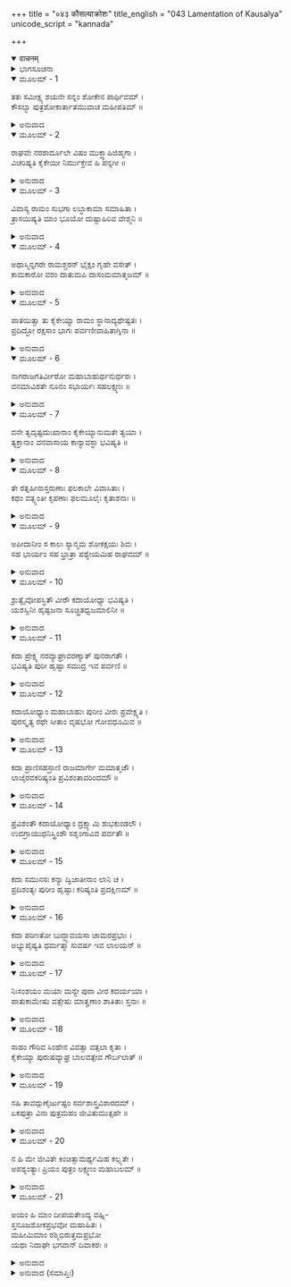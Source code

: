 +++
title = "०४३ कौसल्याक्रोशः"
title_english = "043 Lamentation of Kausalya"
unicode_script = "kannada"

+++
<details open><summary>वाचनम्</summary>

<div class="audioEmbed"  caption="श्रीराम-हरिसीताराममूर्ति-घनपाठिभ्यां वचनम्" src="https://archive.org/download/Ramayana-recitation-Sriram-harisItArAmamUrti-Ghanapaati-v2/Kanda_2/Kanda_2_AYK-043-Kousalya_Kroshaha.mp3"></div>
</details>



<details><summary>ಭಾಗಸೂಚನಾ</summary>

ಮಹಾರಾಣಿ ಕೌಸಲ್ಯೆಯ ವಿಲಾಪ
</details>

<details open><summary>ಮೂಲಮ್ - 1</summary>

ತತಃ ಸಮೀಕ್ಷ್ಯ ಶಯನೇ ಸನ್ನಂ ಶೋಕೇನ ಪಾರ್ಥಿವಮ್ ।  
ಕೌಸಲ್ಯಾ ಪುತ್ರಶೋಕಾರ್ತಾತಮುವಾಚ ಮಹೀಪತಿಮ್ ॥
</details>

<details><summary>ಅನುವಾದ</summary>

ಪುತ್ರಶೋಕದಿಂದ ವ್ಯಾಕುಲನಾಗಿ ಶಯ್ಯೆಯಲ್ಲಿ ಬಿದ್ದಿರುವ ಮಹಾರಾಜರನ್ನು ನೋಡಿ, ಪುತ್ರಶೋಕದಿಂದಲೇ ಪೀಡಿತಳಾದ ಕೌಸಲ್ಯೆಯು ರಾಜನ ಬಳಿ ಹೇಳಿದಳು.॥1॥
</details>

<details open><summary>ಮೂಲಮ್ - 2</summary>

ರಾಘವೇ ನರಶಾರ್ದೂಲೇ ವಿಷಂ ಮುಕ್ತ್ವಾಹಿಜಿಹ್ಮಗಾ ।  
ವಿಚರಿಷ್ಯತಿ ಕೈಕೇಯೀ ನಿರ್ಮುಕ್ತೇವ ಹಿ ಪನ್ನಗೀ ॥
</details>

<details><summary>ಅನುವಾದ</summary>

ನರಶ್ರೇಷ್ಠ ಶ್ರೀರಾಮನ ಮೇಲೆ ತನ್ನ ವಿಷವನ್ನು ಚೆಲ್ಲಿ ಅಂಕುಡೊಂಕಾಗಿ ಚಲಿಸುವ ಕೈಕೇಯಿ ಪೊರೆಯನ್ನು ಬಿಟ್ಟು ನೂತನ ಶರೀರದಿಂದ ಪ್ರಕಟವಾದ ಸರ್ಪಿಣಿಯಂತೆ ಈಗ ಸ್ವಚ್ಛಂದವಾಗಿ ಸಂಚರಿಸಲಿ.॥2॥
</details>

<details open><summary>ಮೂಲಮ್ - 3</summary>

ವಿವಾಸ್ಯ ರಾಮಂ ಸುಭಗಾ ಲಬ್ಧಾಕಾಮಾ ಸಮಾಹಿತಾ ।  
ತ್ರಾಸಯಿಷ್ಯತಿ ಮಾಂ ಭೂಯೋ ದುಷ್ಟಾಹಿರಿವ ವೇಶ್ಮನಿ ॥
</details>

<details><summary>ಅನುವಾದ</summary>

ಮನೆಯಲ್ಲಿ ವಾಸಿಸುವ ದುಷ್ಟ ಸರ್ಪವು ಪದೇ-ಪದೇ ಭಯಪಡಿಸುವಂತೆ ಶ್ರೀರಾಮಚಂದ್ರನನ್ನು ವನವಾಸಕ್ಕೆ ಕಳಿಸಿ ಸಫಲ ಮನೋರಥಳಾದ ಸುಭಗೆ ಕೈಕೇಯಿಯು ಸದಾ ಎಚ್ಚರವಾಗಿದ್ದು ನನಗೆ ಕಷ್ಟ ಕೊಡುತ್ತಾ ಇರುವಳು.॥3॥
</details>

<details open><summary>ಮೂಲಮ್ - 4</summary>

ಅಥಾಸ್ಮಿನ್ನಗರೇ ರಾಮಶ್ಚರನ್ ಭೈಕ್ಷಂ ಗೃಹೇ ವಸೇತ್ ।  
ಕಾಮಕಾರೋ ವರಂ ದಾತುಮಪಿ ದಾಸಂಮಮಾತ್ಮಜಮ್ ॥
</details>

<details><summary>ಅನುವಾದ</summary>

ಶ್ರೀರಾಮನು ಈ ನಗರದಲ್ಲಿ ಭಿಕ್ಷೆಬೇಡಿಕೊಂಡು ಮನೆಯಲ್ಲಿದ್ದರೆ ಅಥವಾ ನನ್ನ ಪುತ್ರನನ್ನು ಕೈಕೇಯಿಯು ದಾಸನಾಗಿಸಿಕೊಂಡಿದ್ದರೂ ಅದು ನನಗೆ ವರದಾನವೇ ಆಗುತ್ತಿತ್ತು. (ಏಕೆಂದರೆ ಆ ಸ್ಥಿತಿಯಲ್ಲಿ ನನಗೂ ಶ್ರೀರಾಮನ ದರ್ಶನವಾಗುತ್ತಾ ಇರುತ್ತಿತ್ತು ಶ್ರೀರಾಮನ ವನವಾಸದ ವರವನ್ನು ಕೈಕೇಯಿಯು ನನಗೆ ದುಃಖಕೊಡಲೆಂದೇ ಬೇಡಿರುವಳು.॥4॥
</details>

<details open><summary>ಮೂಲಮ್ - 5</summary>

ಪಾತಯಿತ್ವಾ ತು ಕೈಕೇಯ್ಯಾ ರಾಮಂ ಸ್ಥಾನಾದ್ಯಥೇಷ್ಟತಃ ।  
ಪ್ರದಿದ್ಧೋ ರಕ್ಷಸಾಂ ಭಾಗಃ ಪರ್ವಣೀವಾಹಿತಾಗ್ನಿನಾ ॥
</details>

<details><summary>ಅನುವಾದ</summary>

ಯಾವನಾದರು ಅಗ್ನಿಹೋತ್ರಿಯು ಪರ್ವದಿನದಲ್ಲಿ ದೇವತೆಗಳನ್ನು ಅವರ ಭಾಗದಿಂದ ವಂಚಿತಗೊಳಿಸಿ ಆ ಭಾಗವನ್ನು ರಾಕ್ಷಸರಿಗೆ ಅರ್ಪಿಸಿದಂತೆ ಕೈಕೇಯಿಯು ತನ್ನ ಇಚ್ಛೆಗನುಸಾರ ಶ್ರೀರಾಮನನ್ನು ಅವನ ಸ್ಥಾನದಿಂದ ಭ್ರಷ್ಟಗೊಳಿಸಿರುವಳು.॥5॥
</details>

<details open><summary>ಮೂಲಮ್ - 6</summary>

ನಾಗರಾಜಗತಿರ್ವೀರೋ ಮಹಾಬಾಹುರ್ಧನುರ್ಧರಃ ।  
ವನಮಾವಿಶತೇ ನೂನಂ ಸಭಾರ್ಯಃ ಸಹಲಕ್ಷ್ಮಣಃ ॥
</details>

<details><summary>ಅನುವಾದ</summary>

ಗಜರಾಜನಂತೆ ಮಂದಗತಿಯಲ್ಲಿ ನಡೆಯುವ ವೀರ ಮಹಾಬಾಹು ಧನುರ್ಧರ ಶ್ರೀರಾಮನು ನಿಶ್ಚಯವಾಗಿ ತನ್ನ ಪತ್ನೀ ಮತ್ತು ಲಕ್ಷ್ಮಣನೊಂದಿಗೆ ವನದಲ್ಲಿ ಪ್ರವೇಶ ಮಾಡುತ್ತಿರಬಹುದು.॥6॥
</details>

<details open><summary>ಮೂಲಮ್ - 7</summary>

ವನೇ ತ್ವದೃಷ್ಟದುಃಖಾನಾಂ ಕೈಕೇಯ್ಯಾನುಮತೇ ತ್ವಯಾ ।  
ತ್ಯಕ್ತಾನಾಂ ವನವಾಸಾಯ ಕಾನ್ಯಾವಸ್ಥಾ ಭವಿಷ್ಯತಿ ॥
</details>

<details><summary>ಅನುವಾದ</summary>

ಮಹಾರಾಜರೇ! ಜೀವನದಲ್ಲಿ ಎಂದೂ ದುಃಖವನ್ನೇ ನೋಡದಿರುವ ಶ್ರೀರಾಮ, ಲಕ್ಷ್ಮಣ ಮತ್ತು ಸೀತೆ ಇವರನ್ನು ನೀವು ಕೈಕೇಯಿಯ ಮಾತಿನಂತೆ ಕಾಡಿಗೆ ಕಳಿಸಿಬಿಟ್ಟಿರಿ. ಈಗ ಆ ಬಡಪಾಯಿಗಳಿಗೆ ವನವಾಸದ ಕಷ್ಟಗಳನ್ನು ಅನುಭವಿಸುವುದಲ್ಲದೆ ಬೇರೆ ಯಾವ ಸ್ಥಿತಿಯಾಗಬಹುದು.॥7॥
</details>

<details open><summary>ಮೂಲಮ್ - 8</summary>

ತೇ ರತ್ನಹೀನಾಸ್ತರುಣಾಃ ಫಲಕಾಲೇ ವಿವಾಸಿತಾಃ ।  
ಕಥಂ ವತ್ಸ್ಯಂತೀ ಕೃಪಣಾಃ ಫಲಮೂಲೈಃ ಕೃತಾಶನಾಃ ॥
</details>

<details><summary>ಅನುವಾದ</summary>

ರತ್ನತುಲ್ಯ ಉತ್ತಮ ವಸ್ತುಗಳಿಂದ ವಂಚಿತರಾದ ತರುಣರಾದ ಆ ಮೂವರನ್ನು ಸುಖರೂಪ ಫಲಗಳನ್ನು ಅನುಭವಿಸುವ ಸಮಯದಲ್ಲಿ ಮನೆಯಿಂದ ಹೊರಹಾಕಲಾಯಿತು. ಈಗ ಆ ಬಡಪಾಯಿಗಳು ಫಲ-ಮೂಲಗಳನ್ನು ತಿನ್ನುತ್ತಾ ಹೇಗೆ ಇರಬಲ್ಲರು.॥8॥
</details>

<details open><summary>ಮೂಲಮ್ - 9</summary>

ಅಪೀದಾನೀಂ ಸ ಕಾಲಃ ಸ್ಯಾನ್ಮಮ ಶೋಕಕ್ಷಯಃ ಶಿವಃ ।  
ಸಹ ಭಾರ್ಯಂ ಸಹ ಭ್ರಾತ್ರಾ ಪಶ್ಯೇಯಮಿಹ ರಾಘವಮ್ ॥
</details>

<details><summary>ಅನುವಾದ</summary>

ನನ್ನ ಶೋಕವನ್ನು ನಾಶಗೊಳಿಸುವ ಶುಭ ಸಮಯ ಪುನಃ ಎಂದು ಬರುವುದೋ? ವನವಾಸದಿಂದ ಬಂದ ಸೀತಾಲಕ್ಷ್ಮಣಸಹಿತ ಶ್ರೀರಾಮನನ್ನು ನಾನು ಎಂದು ನೋಡುವೆನೋ.॥9॥
</details>

<details open><summary>ಮೂಲಮ್ - 10</summary>

ಶ್ರುತ್ವೈವೋಪಸ್ಥಿತೌ ವೀರೌ ಕದಾಯೋಧ್ಯಾ ಭವಿಷ್ಯತಿ ।  
ಯಶಸ್ವಿನೀ ಹೃಷ್ಟಜನಾ ಸೂಚ್ಛ್ರಿತಧ್ವಜಮಾಲಿನೀ ॥
</details>

<details><summary>ಅನುವಾದ</summary>

ವೀರ ಶ್ರೀರಾಮ, ಸೀತೆ ಮತ್ತು ಲಕ್ಷ್ಮಣರು ವನವಾಸದಿಂದ ಮರಳಿದರೆಂದು ಕೇಳಿ ಯಶಸ್ವಿನೀ ಅಯೋಧ್ಯೆಯ ಎಲ್ಲ ಜನರು ಹರ್ಷದಿಂದ ಉಬ್ಬಿಹೋಗಿ, ಮನೆ-ಮನೆಗಳಲ್ಲಿ ಎತ್ತರವಾಗಿ ಹಾರಾಡುವ ಧ್ವಜಗಳಿಂದ ಶೋಭಿಸುತ್ತಾ ಇರುವ ಆ ಶುಭಸಂದರ್ಭ ಎಂದು ಪ್ರಾಪ್ತವಾಗುವುದೋ.॥10॥
</details>

<details open><summary>ಮೂಲಮ್ - 11</summary>

ಕದಾ ಪ್ರೇಕ್ಷ್ಯ ನರವ್ಯಾಘ್ರಾವರಣ್ಯಾತ್ ಪುನರಾಗತೌ ।  
ಭವಿಷ್ಯತಿ ಪುರೀ ಹೃಷ್ಟಾ ಸಮುದ್ರ ಇವ ಪರ್ವಣಿ ॥
</details>

<details><summary>ಅನುವಾದ</summary>

ನರಶ್ರೇಷ್ಠ ಶ್ರೀರಾಮ-ಲಕ್ಷ್ಮಣರು ಪುನಃ ವನದಿಂದ ಬಂದಿರುವುದನ್ನು ನೋಡಿ ಈ ಅಯೋಧ್ಯೆಯು ಪೂರ್ಣಿಮೆಯಂದು ಉಕ್ಕುತ್ತಿರುವ ಸಮುದ್ರದಂತೆ ಹರ್ಷೋಲ್ಲಾಸದಿಂದ ಎಂದು ಪರಿಪೂರ್ಣವಾಗುವುದು.॥11॥
</details>

<details open><summary>ಮೂಲಮ್ - 12</summary>

ಕದಾಯೋಧ್ಯಾಂ ಮಹಾಬಾಹುಃ ಪುರೀಂ ವೀರಃ ಪ್ರವೇಕ್ಷ್ಯತಿ ।  
ಪುರಸ್ಕೃತ್ಯ ರಥೇ ಸೀತಾಂ ವೃಷಭೋ ಗೋವಧೂಮಿವ ॥
</details>

<details><summary>ಅನುವಾದ</summary>

ಗೂಳಿಯು ಹಸುವಿನ ಹಿಂದೆಯೇ ಹೋಗುವಂತೆ ಮಹಾಬಾಹು ಶ್ರೀರಾಮನು ರಥದಲ್ಲಿ ಸೀತೆಯನ್ನು ಮುಂದೆ ಕುಳ್ಳಿರಿಸಿಕೊಂಡು ಅಯೋಧ್ಯೆಯನ್ನು ಎಂದು ಪ್ರವೇಶಿಸುವನೋ? ತಿಳಿಯದು.॥12॥
</details>

<details open><summary>ಮೂಲಮ್ - 13</summary>

ಕದಾ ಪ್ರಾಣಿಸಹಸ್ರಾಣಿ ರಾಜಮಾರ್ಗೇ ಮಮಾತ್ಮಜೌ ।  
ಲಾಜೈರವಕರಿಷ್ಯಂತಿ ಪ್ರವಿಶಂತಾವರಿಂದಮೌ ॥
</details>

<details><summary>ಅನುವಾದ</summary>

ಇಲ್ಲಿಯ ಸಾವಿರಾರು ಜನರು ಪುರವನ್ನು ಪ್ರವೇಶಿಸಿ ರಾಜಮಾರ್ಗದಲ್ಲಿ ಬರುತ್ತಿರುವ ನಮ್ಮ ಇಬ್ಬರೂ ಶತ್ರುದಮನ ಪುತ್ರರ ಮೇಲೆ ಅರಳಿನ ಮಳೆ ಎಂದು ಗರೆಯುವರೋ.॥13॥
</details>

<details open><summary>ಮೂಲಮ್ - 14</summary>

ಪ್ರವಿಶಂತೌ ಕದಾಯೋಧ್ಯಾಂ ದ್ರಕ್ಷ್ಯಾಮಿ ಶುಭಕುಂಡಲೌ ।  
ಉದಗ್ರಾಯುಧನಿಸ್ತ್ರಿಂಶೌ ಸಶೃಂಗಾವಿವ ಪರ್ವತೌ ॥
</details>

<details><summary>ಅನುವಾದ</summary>

ಉತ್ತಮ ಆಯುಧ ಹಾಗೂ ಖಡ್ಗಹಿಡಿದ ಶಿಖರಯುಕ್ತ ಪರ್ವತಗಳಂತೆ ಕಂಡು ಬರುವ ಶ್ರೀರಾಮ-ಲಕ್ಷ್ಮಣರು ಸುಂದರ ಕುಂಡಲಗಳಿಂದ ಅಲಂಕೃತರಾಗಿ ಅಯೋಧ್ಯೆಯನ್ನು ಪ್ರವೇಶಿಸಿ ನನ್ನ ಕಣ್ಣಮುಂದೆ ಎಂದು ಪ್ರಕಟರಾಗುವರು.॥14॥
</details>

<details open><summary>ಮೂಲಮ್ - 15</summary>

ಕದಾ ಸಮುನಸಃ ಕನ್ಯಾ ದ್ವಿಜಾತೀನಾಂ ಲಾನಿ ಚ ।  
ಪ್ರದಿಶಂತ್ಯಃ ಪುರೀಂ ಹೃಷ್ಟಾಃ ಕರಿಷ್ಯಂತಿ ಪ್ರದಕ್ಷಿಣಮ್ ॥
</details>

<details><summary>ಅನುವಾದ</summary>

ಬ್ರಾಹ್ಮಣರ ಕನ್ಯೆಯರು ಹರ್ಷದಿಂದ ಹೂವು ಮತ್ತು ಫಲಗಳನ್ನು ಅರ್ಪಿಸುತ್ತಾ ಅಯೋಧ್ಯೆಯ ಪ್ರದಕ್ಷಿಣೆ ಎಂದು ಮಾಡುವರೋ.॥15॥
</details>

<details open><summary>ಮೂಲಮ್ - 16</summary>

ಕದಾ ಪರಿಣತೋ ಬುದ್ಧ್ಯಾವಯಸಾ ಚಾಮರಪ್ರಭಾಃ ।  
ಅಭ್ಯುಪೈಷ್ಯತಿ ಧರ್ಮತ್ಮಾ ಸುವರ್ಷ ಇವ ಲಾಲಯನ್ ॥
</details>

<details><summary>ಅನುವಾದ</summary>

ಪರಿಣತವಾದ ಬುದ್ಧಿಯುಳ್ಳ ವಯಸ್ಸಿನಲ್ಲಿ ದೇವತೆಗಳಂತೆ ನಿತ್ಯಯುವಕನಾದ ಧರ್ಮಾತ್ಮನಾದ ಶ್ರೀರಾಮನು ಉತ್ತಮ ಮಳೆಯಂತೆ ಜನಸಮುದಾಯವನ್ನು ಪಾಲಿಸುತ್ತಾ ಎಂದು ಆಗಮಿಸುವನೋ.॥16॥
</details>

<details open><summary>ಮೂಲಮ್ - 17</summary>

ನಿಃಸಂಶಯಂ ಮಯಾ ಮನ್ಯೇ ಪುರಾ ವೀರ ಕದರ್ಯಯಾ ।  
ಪಾತುಕಾಮೇಷು ವತ್ಸೇಷು ಮಾತೄಣಾಂ ಶಾತಿತಾಃ ಸ್ತನಾಃ ॥
</details>

<details><summary>ಅನುವಾದ</summary>

ಹಿಂದಿನ ಜನ್ಮದಲ್ಲಿ ಕ್ಷುದ್ರೆಯಾದ ನಾನು ಸ್ತನ್ಯಪಾನ ಮಾಡಬೇಕೆಂಬ ಇಚ್ಛೆಯಿಂದ ಕರುಗಳು ಹಸುಗಳ ಬಳಿಗೆ ಹೋದಾಗ ಆ ಹಸುಗಳ ಕೆಚ್ಚಲುಗಳನ್ನೇ ಕತ್ತರಿಸಿರುವೆ ಎಂಬುದರಲ್ಲಿ ಸಂಶಯವೇ ಇಲ್ಲ. ಇಲ್ಲದಿದ್ದರೆ ಇಂತಹ ಪುತ್ರವಿಯೋಗದ ಶೋಕಕ್ಕೆ ನಾನು ಈಡಾಗುತ್ತಿರಲಿಲ್ಲ.॥17॥
</details>

<details open><summary>ಮೂಲಮ್ - 18</summary>

ಸಾಹಂ ಗೌರಿವ ಸಿಂಹೇನ ವಿವತ್ಸಾ ವತ್ಸಲಾ ಕೃತಾ ।  
ಕೈಕೇಯ್ಯಾ ಪುರುಷವ್ಯಾಘ್ರ ಬಾಲವತ್ಸೇವ ಗೌರ್ಬಲಾತ್ ॥
</details>

<details><summary>ಅನುವಾದ</summary>

ಪುರುಷಸಿಂಹ! ಯಾವುದೋ ಸಿಂಹವು ಪುಟ್ಟ ಕರುವುಳ್ಳ ವಾತ್ಸಲ್ಯಮಯಿ ಹಸುವನ್ನು ಬಲವಂತನಾಗಿ ಕರುವಿನಿಂದ ಬೇರ್ಪಡಿಸಿದಂತೆ ಕೈಕೇಯಿಯು ನನ್ನನ್ನು ಬಲವಂತವಾಗಿ ಮಗನಿಂದ ಬೇರ್ಪಡಿಸಿರುವಳು.॥18॥
</details>

<details open><summary>ಮೂಲಮ್ - 19</summary>

ನಹಿ ತಾವದ್ಗುಣೈರ್ಜುಷ್ಟಂ ಸರ್ವಶಾಸ್ತ್ರವಿಶಾರದಮ್ ।  
ಏಕಪುತ್ರಾ ವಿನಾ ಪುತ್ರಮಹಂ ಜೀವಿತುಮುತ್ಸಹೇ ॥
</details>

<details><summary>ಅನುವಾದ</summary>

ಉತ್ತಮ ಗುಣಗಳಿಂದ ಕೂಡಿದ, ಸಮಸ್ತ ಶಾಸ್ತ್ರಗಳಲ್ಲಿ ಪ್ರವೀಣನಾದ ನನ್ನ ಪುತ್ರ ಶ್ರೀರಾಮನು ಇಲ್ಲದೆ, ಏಕಮಾತ್ರ ಪುತ್ರವುಳ್ಳ ನಾನು ಜೀವಿಸಿ ಇರಲಾರೆನು.॥19॥
</details>

<details open><summary>ಮೂಲಮ್ - 20</summary>

ನ ಹಿ ಮೇ ಜೀವಿತೇ ಕಿಂಚಿತ್ಸಾಮರ್ಥ್ಯಮಿಹ ಕಲ್ಪ್ಯತೇ ।  
ಅಪಶ್ಯಂತ್ಯಾಃ ಪ್ರಿಯಂ ಪುತ್ರಂ ಲಕ್ಷ್ಮಣಂ ಮಹಾಬಲಮ್ ॥
</details>

<details><summary>ಅನುವಾದ</summary>

ಈಗ ಪ್ರಿಯಪುತ್ರ ಶ್ರೀರಾಮ ಮತ್ತು ಮಹಾಬಲಿ ಲಕ್ಷ್ಮಣನನ್ನು ನೋಡದೆ ಜೀವಂತವಾಗಿ ಇರುವ ಯಾವ ಶಕ್ತಿಯೂ ನನ್ನಲ್ಲಿ ಇಲ್ಲ.॥20॥
</details>

<details open><summary>ಮೂಲಮ್ - 21</summary>

ಅಯಂ ಹಿ ಮಾಂ ದೀಪಯತೇಽದ್ಯ ವಹ್ನಿ-  
ಸ್ತನೂಜಶೋಕಪ್ರಭವೋ ಮಹಾಹಿತಃ ।  
ಮಹೀಮಿಮಾಂ ರಶ್ಮಿಭಿರುತ್ತಮಪ್ರಭೋ  
ಯಥಾ ನಿದಾಘೇ ಭಗವಾನ್ ದಿವಾಕರಃ ॥
</details>

<details><summary>ಅನುವಾದ</summary>

ಗ್ರೀಷ್ಮಋತುವಿನಲ್ಲಿ ಉತ್ಕೃಷ್ಟ ಪ್ರತಿಭೆಯುಳ್ಳ ಸೂರ್ಯನು ತನ್ನ ಕಿರಣಗಳಿಂದ ಪೃಥಿವಿಗೆ ಹೆಚ್ಚು ತಾಪವನ್ನು ಕೊಡುವಂತೆಯೇ ಈ ಪುತ್ರಶೋಕ ಜನಿತ ಅಹಿತಕರ ಮಹಾಗ್ನಿಯು ಇಂದು ನನ್ನನ್ನು ಸುಡುತ್ತಾ ಇದೆ.॥21॥
</details>

<details><summary>ಅನುವಾದ (ಸಮಾಪ್ತಿಃ)</summary>

ಶ್ರೀವಾಲ್ಮೀಕಿ ವಿರಚಿತ ಆರ್ಷರಾಮಾಯಣ ಆದಿಕಾವ್ಯದ ಅಯೋಧ್ಯಾಕಾಂಡದಲ್ಲಿ ನಲವತ್ತಮೂರನೆಯ ಸರ್ಗ ಪೂರ್ಣವಾಯಿತು.॥43॥
</details>
